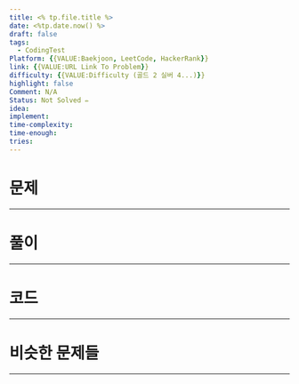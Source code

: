 ```yaml
---
title: <% tp.file.title %>
date: <%tp.date.now() %>
draft: false
tags:
  - CodingTest
Platform: {{VALUE:Baekjoon, LeetCode, HackerRank}} 
link: {{VALUE:URL Link To Problem}} 
difficulty: {{VALUE:Difficulty (골드 2 실버 4...)}} 
highlight: false
Comment: N/A
Status: Not Solved ✏️
idea: 
implement: 
time-complexity: 
time-enough: 
tries:
---
```

# 문제




___

# 풀이





____

# 코드






___

# 비슷한 문제들






___
